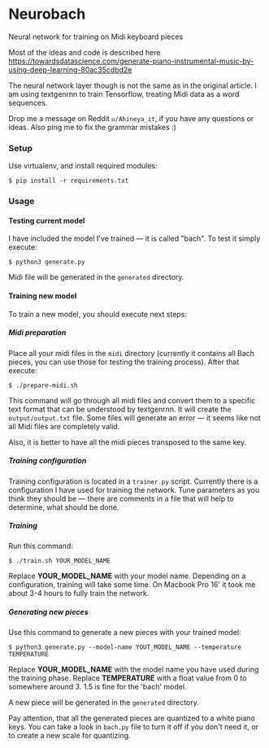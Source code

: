 # Neurobach

Neural network for training on Midi keyboard pieces

Most of the ideas and code is described here https://towardsdatascience.com/generate-piano-instrumental-music-by-using-deep-learning-80ac35cdbd2e

The neural network layer though is not the same as in the original article. I am using textgenrnn to train Tensorflow, treating Midi data as a word sequences.

Drop me a message on Reddit `u/Ahineya_it`, if you have any questions or ideas. Also ping me to fix the grammar mistakes :)

### Setup

Use virtualenv, and install required modules:

```
$ pip install -r requirements.txt
```

### Usage

#### Testing current model

I have included the model I've trained — it is called "bach". To test it simply execute:

```
$ python3 generate.py
```

Midi file will be generated in the `generated` directory.

#### Training new model

To train a new model, you should execute next steps:

##### Midi preparation

Place all your midi files in the `midi` directory (currently it contains all Bach pieces, you can use those for testing the training process). After that execute:

```
$ ./prepare-midi.sh 
```

This command will go through all midi files and convert them to a
specific text format that can be understood by textgenrnn. It will create the `output/output.txt` file. Some files will generate an
error — it seems like not all Midi files are completely valid.

Also, it is better to have all the midi pieces transposed to the same key.

##### Training configuration

Training configuration is located in a `trainer.py` script. Currently
there is a configuration I have used for training the network.
Tune parameters as you think they should be — there are comments
in a file that will help to determine, what should be done.

##### Training

Run this command:

```
$ ./train.sh YOUR_MODEL_NAME
```

Replace __YOUR_MODEL_NAME__ with your model name. Depending on a configuration, training will take some time. On Macbook Pro 16' it took me about 3-4 hours to fully train the network.

##### Generating new pieces

Use this command to generate a new pieces with your trained model:

```
$ python3 generate.py --model-name YOUT_MODEL_NAME --temperature TEMPERATURE
```

Replace __YOUR_MODEL_NAME__ with the model name you have used during the training phase. Replace __TEMPERATURE__ with a float value from 0 to somewhere around 3. 1.5 is fine for the 'bach' model.

A new piece will be generated in the `generated` directory.

Pay attention, that all the generated pieces are quantized to a white piano keys. You can take a look in `bach.py` file to turn it off if you don't need it, or to create a new scale for quantizing.
